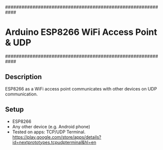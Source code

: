 ############################################################
#	Arduino ESP8266 WiFi Access Point & UDP
############################################################

## Description

ESP8266 as a WiFi access point communicates with other devices on UDP communication.

## Setup

- ESP8266
- Any other device (e.g. Android phone)
- Tested on apps: TCP/UDP Terminal. https://play.google.com/store/apps/details?id=nextprototypes.tcpudpterminal&hl=en


